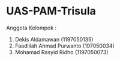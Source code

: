 # UAS-PAM-Trisula

Anggota Kelompok :
1. Dekis Aldamawan (1197050135)
2. Faadlilah Ahmad Purwanto (197050034)
3. Mohamad Rasyid Ridho (1197050073)
